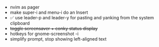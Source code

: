 * nvim as pager
* make super-i and menu-i do an Insert
* ✅ use leader-p and leader-y for pasting and yanking from the system clipboard
* ~~toggle screensaver + conky status display~~
* hotkeys for gnome-screenshot -i
* simplify prompt, stop showing left-aligned text
